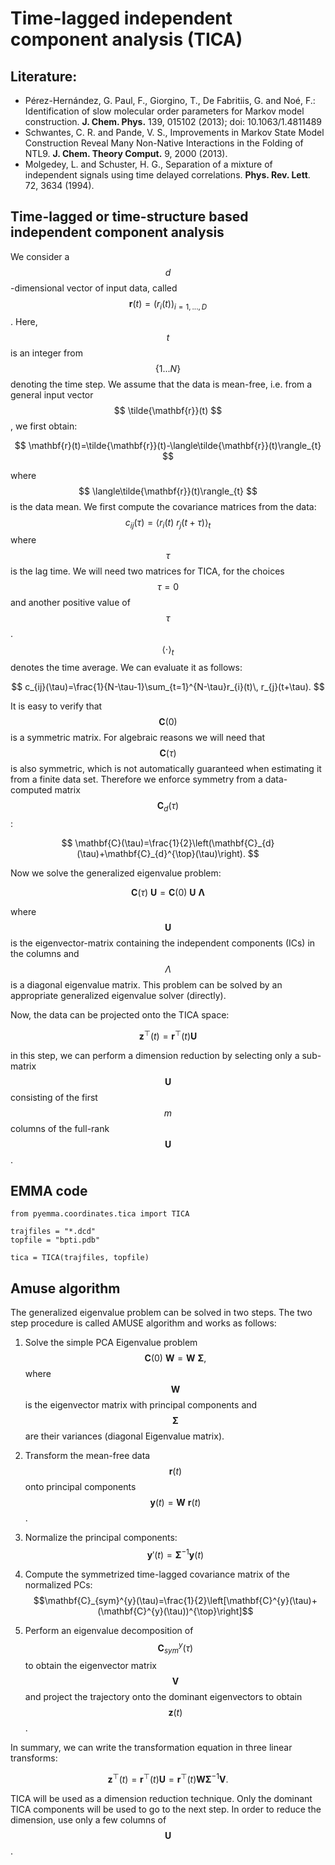 Time-lagged independent component analysis (TICA)
====

Literature: 
---

* Pérez-Hernández, G. Paul, F., Giorgino, T., De Fabritiis, G. and Noé, F.: Identification of slow molecular order parameters for Markov model construction. **J. Chem. Phys.** 139, 015102 (2013); doi: 10.1063/1.4811489
* Schwantes, C. R. and Pande, V. S., Improvements in Markov State Model Construction Reveal Many Non-Native Interactions in the Folding of NTL9. **J. Chem. Theory Comput.** 9, 2000 (2013).
* Molgedey, L. and Schuster, H. G., Separation of a mixture of independent signals using time delayed correlations. **Phys. Rev. Lett**. 72, 3634 (1994).

Time-lagged or time-structure based independent component analysis
---

We consider a $$ d $$-dimensional vector of input data, called $$ \mathbf{r}(t)=(r_{i}(t))_{i=1,...,D}$$. Here, $$ t $$ is an integer from $$ \{1...N\} $$ denoting the time step. We assume that the data is mean-free, i.e. from a general input vector $$ \tilde{\mathbf{r}}(t) $$, we first obtain: 

$$ \mathbf{r}(t)=\tilde{\mathbf{r}}(t)-\langle\tilde{\mathbf{r}}(t)\rangle_{t} $$

where $$ \langle\tilde{\mathbf{r}}(t)\rangle_{t} $$ is the data mean. We first compute the covariance matrices from the data: $$ c_{ij}(\tau)=\langle r_{i}(t)\: r_{j}(t+\tau)\rangle_{t} $$ where $$ \tau $$ is the lag time. We will need two matrices for TICA, for the choices $$ \tau=0 $$ and another positive value of $$ \tau $$. $$ \langle\cdot\rangle_{t} $$ denotes the time average. We can evaluate it as follows: 

$$ c_{ij}(\tau)=\frac{1}{N-\tau-1}\sum_{t=1}^{N-\tau}r_{i}(t)\, r_{j}(t+\tau). $$

It is easy to verify that $$\mathbf{C}(0) $$ is a symmetric matrix. For algebraic reasons we will need that  $$ \mathbf{C}(\tau) $$ is also symmetric, which is not automatically guaranteed when estimating it from a finite data set. Therefore we enforce symmetry from a data-computed matrix $$ \mathbf{C}_{d}(\tau)$$:

$$ \mathbf{C}(\tau)=\frac{1}{2}\left(\mathbf{C}_{d}(\tau)+\mathbf{C}_{d}^{\top}(\tau)\right). $$
 
Now we solve the generalized eigenvalue problem: 

$$\mathbf{C}(\tau)\:\mathbf{U}=\mathbf{C}(0)\:\mathbf{U}\:\boldsymbol{\Lambda}$$
 
where $$\mathbf{U}$$ is the eigenvector-matrix containing the independent components (ICs) in the columns and $$\Lambda$$
is a diagonal eigenvalue matrix. This problem can be solved by an appropriate generalized eigenvalue solver (directly).

Now, the data can be projected onto the TICA space:

$$\mathbf{z}^{\top}(t)=\mathbf{r}^{\top}(t)\mathbf{U}$$
 
in this step, we can perform a dimension reduction by selecting only a sub-matrix $$\mathbf{U}$$ consisting of the first $$m$$
columns of the full-rank $$\mathbf{U}$$.

EMMA code
---


    from pyemma.coordinates.tica import TICA

	trajfiles = "*.dcd"	
	topfile = "bpti.pdb"

    tica = TICA(trajfiles, topfile)


Amuse algorithm
---

The generalized eigenvalue problem can be solved in two steps. The two step procedure is called AMUSE algorithm and works as follows:

1. Solve the simple PCA Eigenvalue problem 
$$\mathbf{C}(0)\:\mathbf{W}=\mathbf{W}\:\boldsymbol{\Sigma},$$ 
where $$\mathbf{W}$$ is the eigenvector matrix with principal components and $$\boldsymbol{\Sigma}$$ are their variances (diagonal Eigenvalue matrix).

2. Transform the mean-free data $$\mathbf{r}(t)$$ onto principal components $$\mathbf{y}(t)=\mathbf{W}\:\mathbf{r}(t)$$.

3. Normalize the principal components: $$\mathbf{y}'(t)=\boldsymbol{\Sigma}^{-1}\mathbf{y}(t)$$
 
4. Compute the symmetrized time-lagged covariance matrix of the normalized PCs: $$\mathbf{C}_{sym}^{y}(\tau)=\frac{1}{2}\left[\mathbf{C}^{y}(\tau)+(\mathbf{C}^{y}(\tau))^{\top}\right]$$
 
5. Perform an eigenvalue decomposition of $$\mathbf{C}_{sym}^{y}(\tau)$$ to obtain the eigenvector matrix $$\mathbf{V}$$ and project the trajectory onto the dominant eigenvectors to obtain $$\mathbf{z}(t)$$.

In summary, we can write the transformation equation in three linear transforms:

$$\mathbf{z}^{\top}(t)=\mathbf{r}^{\top}(t)\mathbf{U}=\mathbf{r}^{\top}(t)\mathbf{W}\boldsymbol{\Sigma}^{-1}\mathbf{V}.$$
 
TICA will be used as a dimension reduction technique. Only the dominant TICA components will be used to go to the next step. In order to reduce the dimension, use only a few columns of $$\mathbf{U}$$.

